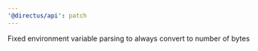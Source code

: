 ```yaml
---
'@directus/api': patch
---
```


Fixed environment variable parsing to always convert to number of bytes
